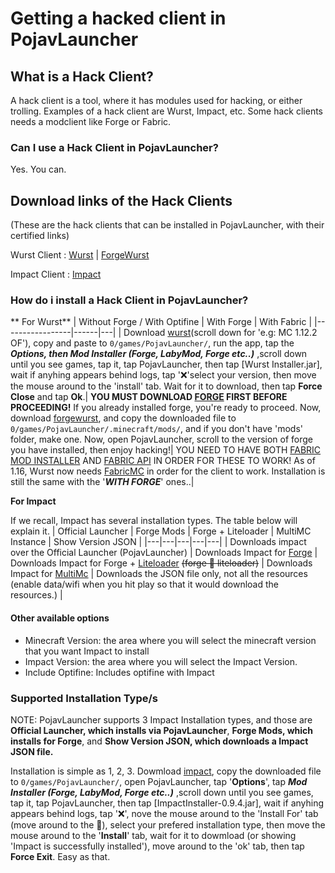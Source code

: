 # Getting a hacked client in PojavLauncher

## What is a Hack Client?

A hack client is a tool, where it has modules used for hacking, or either trolling. Examples of a hack client are Wurst, Impact, etc. Some hack clients needs a modclient like Forge or Fabric.

### Can I use a Hack Client in PojavLauncher?

Yes. You can.

## Download links of the Hack Clients
(These are the hack clients that can be installed in PojavLauncher, with their certified links)

Wurst Client : 
[Wurst](https://www.wurstclient.net/download/) | [ForgeWurst](https://forge.wurstclient.net/)

Impact Client :
[Impact](https://impactclient.net/download?platform=jar)

### How do i install a Hack Client in PojavLauncher?
** For Wurst**
| Without Forge / With Optifine | With Forge | With Fabric |
|-----------------|------|---|
| Download [wurst](https://www.wurstclient.net/download/)(scroll down for 'e.g: MC 1.12.2 OF'), copy and paste to ```0/games/PojavLauncher/```, run the app, tap the ***Options, then Mod Installer (Forge, LabyMod, Forge etc..)*** ,scroll down until you see games, tap it, tap PojavLauncher, then tap [Wurst Installer.jar], wait if anyhing appears behind logs, tap '❌'select your version, then move the mouse around to the 'install' tab. Wait for it to download, then tap **Force Close** and tap **Ok**.| **YOU MUST DOWNLOAD [FORGE](https://files.minecraftforge.net/) FIRST BEFORE PROCEEDING!** If you already installed forge, you're ready to proceed. Now, download [forgewurst](https://forge.wurstclient.net/), and copy the downloaded file to ```0/games/PojavLauncher/.minecraft/mods/```, and if you don't have 'mods' folder, make one. Now, open PojavLauncher, scroll to the version of forge you have installed, then enjoy hacking!| YOU NEED TO HAVE BOTH [FABRIC MOD INSTALLER](https://fabricmc.net/use/) AND [FABRIC API](https://www.curseforge.com/minecraft/mc-mods/fabric-api) IN ORDER FOR THESE TO WORK! As of 1.16, Wurst now needs [FabricMC](https://fabricmc.net/) in order for the client to work. Installation is still the same with the '***WITH FORGE***' ones..|

**For Impact**

If we recall, Impact has several installation types. The table below will explain it.
| Official Launcher | Forge Mods | Forge + Liteloader | MultiMC Instance | Show Version JSON |
|---|---|---|---|---|
| Downloads impact over the Official Launcher (PojavLauncher) | Downloads Impact for [Forge](https://files.minecraftforge.net/) | Downloads Impact for Forge + [Liteloader](https://www.liteloader.com/explore/docs/user:install:forge#mod) ~~(forge 🤝 liteloader)~~ | Downloads Impact for [MultiMc](https://multimc.org/) | Downloads the JSON file only, not all the resources (enable data/wifi when you hit play so that it would download the resources.) |
####  Other available options
- Minecraft Version: the area where you will select the minecraft version that you want Impact to install
- Impact Version: the area where you will select the Impact Version.
- Include Optifine: Includes optifine with Impact

### Supported Installation Type/s
NOTE: PojavLauncher supports 3 Impact Installation types, and those are **Official Launcher, which installs via PojavLauncher**, **Forge Mods, which installs for Forge**, and **Show Version JSON, which downloads a Impact JSON file.**

Installation is simple as 1, 2, 3. Dowmload [impact](https://impactclient.net/download?platform=jar), copy the downloaded file to ```0/games/PojavLauncher/```, open PojavLauncher, tap '**Options**', tap ***Mod Installer (Forge, LabyMod, Forge etc..)*** ,scroll down until you see games, tap it, tap PojavLauncher, then tap [ImpactInstaller-0.9.4.jar], wait if anyhing appears behind logs, tap '❌',  nove the mouse around to the 'Install For' tab (move around to the 🔻), select your prefered installation type, then move the mouse around to the '**Install**' tab, wait for it to dowmload (or showing 'Impact is successfully installed'), move around to the 'ok' tab, then tap **Force Exit**. Easy as that.
